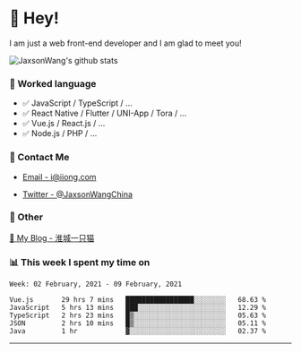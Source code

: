 # 👋 Hey!

I am just a web front-end developer and I am glad to meet you!

![JaxsonWang's github stats](https://github-readme-stats.vercel.app/api?username=JaxsonWang&&show_icons=true&&title_color=1abc9c&&icon_color=1abc9c)


### 📝 Worked language

- ✅ JavaScript / TypeScript / ...
- ✅ React Native / Flutter / UNI-App / Tora / ...
- ✅ Vue.js / React.js / ...
- ✅ Node.js / PHP / ...

### 📮 Contact Me

- [Email - i@iiong.com](mailto:i@iiong.com)

- [Twitter - @JaxsonWangChina](https://twitter.com/JaxsonWangChina)

### 🤪 Other

[📌 My Blog - 淮城一只猫](https://iiong.com)

### 📊 This week I spent my time on

<!--START_SECTION:waka-->
```text
Week: 02 February, 2021 - 09 February, 2021

Vue.js       29 hrs 7 mins   █████████████████░░░░░░░░   68.63 % 
JavaScript   5 hrs 13 mins   ███░░░░░░░░░░░░░░░░░░░░░░   12.29 % 
TypeScript   2 hrs 23 mins   █▒░░░░░░░░░░░░░░░░░░░░░░░   05.63 % 
JSON         2 hrs 10 mins   █▒░░░░░░░░░░░░░░░░░░░░░░░   05.11 % 
Java         1 hr            ▓░░░░░░░░░░░░░░░░░░░░░░░░   02.37 % 
```
<!--END_SECTION:waka-->

---
